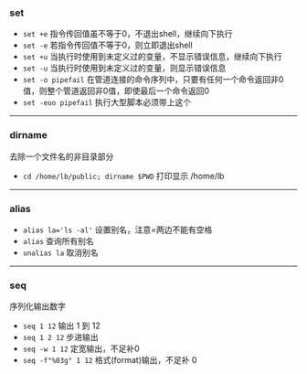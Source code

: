 

### set

- `set +e`  指令传回值虽不等于0，不退出shell，继续向下执行
- `set -e`  若指令传回值不等于0，则立即退出shell
- `set +u`  当执行时使用到未定义过的变量，不显示错误信息，继续向下执行
- `set -u`  当执行时使用到未定义过的变量，则显示错误信息
- `set -o pipefail`     在管道连接的命令序列中，只要有任何一个命令返回非0值，则整个管道返回非0值，即使最后一个命令返回0
- `set -euo pipefail`   执行大型脚本必须带上这个

----
### dirname

去除一个文件名的非目录部分

- `cd /home/lb/public; dirname $PWD`    打印显示 /home/lb

----
### alias

- `alias la='ls -al'`       设置别名，注意=两边不能有空格
- `alias`                   查询所有别名
- `unalias la`              取消别名

----
### seq

序列化输出数字

- `seq 1 12`                输出 1 到 12
- `seq 1 2 12`              步进输出
- `seq -w 1 12`             定宽输出，不足补0
- `seq -f"%03g" 1 12`       格式(format)输出，不足补 0
